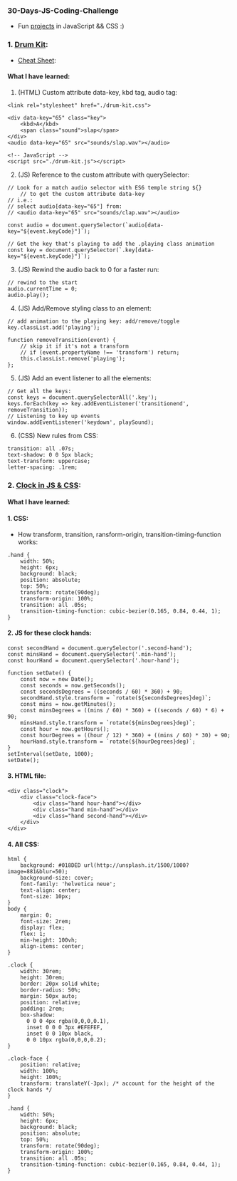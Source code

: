 ### 30-Days-JS-Coding-Challenge
- Fun [projects](https://github.com/stevedang125/30-Days-JS-Coding-Challenge/tree/master/projects) in JavaScript && CSS :)

### 1. [Drum Kit](https://github.com/stevedang125/30-Days-JS-Coding-Challenge/tree/master/projects/01-Drum%20Kit):
- [Cheat Sheet](https://github.com/stevedang125/30-Days-JS-Coding-Challenge/blob/master/projects/01-Drum%20Kit/CheatSheet.md):
#### What I have learned:
1. (HTML) Custom attribute data-key, kbd tag, audio tag:
```
<link rel="stylesheet" href="./drum-kit.css">
```
```
<div data-key="65" class="key">
    <kbd>A</kbd>
    <span class="sound">slap</span>
</div>
<audio data-key="65" src="sounds/slap.wav"></audio>
```
```
<!-- JavaScript -->
<script src="./drum-kit.js"></script>
```

2. (JS) Reference to the custom attribute with querySelector:
```
// Look for a match audio selector with ES6 temple string ${}
    // to get the custom attribute data-key 
// i.e.: 
// select audio[data-key="65"] from: 
// <audio data-key="65" src="sounds/clap.wav"></audio>

const audio = document.querySelector(`audio[data-key="${event.keyCode}"]`);

// Get the key that's playing to add the .playing class animation
const key = document.querySelector(`.key[data-key="${event.keyCode}"]`);
```

3. (JS) Rewind the audio back to 0 for a faster run:
```
// rewind to the start
audio.currentTime = 0; 
audio.play();
```

4. (JS) Add/Remove styling class to an element:
```
// add animation to the playing key: add/remove/toggle
key.classList.add('playing');

function removeTransition(event) {
    // skip it if it's not a transform
    // if (event.propertyName !== 'transform') return;
    this.classList.remove('playing');        
};
```

5. (JS) Add an event listener to all the elements:
```
// Get all the keys:
const keys = document.querySelectorAll('.key');
keys.forEach(key => key.addEventListener('transitionend', removeTransition));
// Listening to key up events
window.addEventListener('keydown', playSound);
```

6. (CSS) New rules from CSS:
```
transition: all .07s;
text-shadow: 0 0 5px black;
text-transform: uppercase;
letter-spacing: .1rem;
```

### 2. [Clock in JS & CSS](https://github.com/stevedang125/30-Days-JS-Coding-Challenge/tree/master/projects/02%20JS%20CSS%20Clock):

#### What I have learned:
#### 1. CSS:
- How transform, transition, ransform-origin, transition-timing-function works:
```
.hand {
    width: 50%;
    height: 6px;
    background: black;
    position: absolute;
    top: 50%;
    transform: rotate(90deg);
    transform-origin: 100%;
    transition: all .05s;
    transition-timing-function: cubic-bezier(0.165, 0.84, 0.44, 1);
}
```
#### 2. JS for these clock hands:
```
const secondHand = document.querySelector('.second-hand');
const minsHand = document.querySelector('.min-hand');
const hourHand = document.querySelector('.hour-hand');

function setDate() {
    const now = new Date();
    const seconds = now.getSeconds();
    const secondsDegrees = ((seconds / 60) * 360) + 90;
    secondHand.style.transform = `rotate(${secondsDegrees}deg)`;
    const mins = now.getMinutes();
    const minsDegrees = ((mins / 60) * 360) + ((seconds / 60) * 6) + 90;
    minsHand.style.transform = `rotate(${minsDegrees}deg)`;
    const hour = now.getHours();
    const hourDegrees = ((hour / 12) * 360) + ((mins / 60) * 30) + 90;
    hourHand.style.transform = `rotate(${hourDegrees}deg)`;
}
setInterval(setDate, 1000);
setDate();

```
#### 3. HTML file:
```
<div class="clock">
    <div class="clock-face">
        <div class="hand hour-hand"></div>
        <div class="hand min-hand"></div>
        <div class="hand second-hand"></div>
    </div>
</div>
```
#### 4. All CSS:
```
html {
    background: #018DED url(http://unsplash.it/1500/1000?image=881&blur=50);
    background-size: cover;
    font-family: 'helvetica neue';
    text-align: center;
    font-size: 10px;
}
body {
    margin: 0;
    font-size: 2rem;
    display: flex;
    flex: 1;
    min-height: 100vh;
    align-items: center;
}

.clock {
    width: 30rem;
    height: 30rem;
    border: 20px solid white;
    border-radius: 50%;
    margin: 50px auto;
    position: relative;
    padding: 2rem;
    box-shadow:
      0 0 0 4px rgba(0,0,0,0.1),
      inset 0 0 0 3px #EFEFEF,
      inset 0 0 10px black,
      0 0 10px rgba(0,0,0,0.2);
}

.clock-face {
    position: relative;
    width: 100%;
    height: 100%;
    transform: translateY(-3px); /* account for the height of the clock hands */
}

.hand {
    width: 50%;
    height: 6px;
    background: black;
    position: absolute;
    top: 50%;
    transform: rotate(90deg);
    transform-origin: 100%;
    transition: all .05s;
    transition-timing-function: cubic-bezier(0.165, 0.84, 0.44, 1);
}

```
